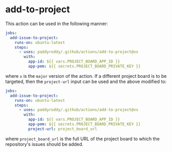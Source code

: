 # add-to-project

This action can be used in the following manner:

```yaml
jobs:
  add-issue-to-project:
    runs-on: ubuntu-latest
    steps:
      - uses: paddyroddy/.github/actions/add-to-project@vx
        with:
          app-id: ${{ vars.PROJECT_BOARD_APP_ID }}
          app-pem: ${{ secrets.PROJECT_BOARD_PRIVATE_KEY }}
```

where `x` is the `major` version of the action. If a different project board is
to be targeted, then the `project-url` input can be used and the above modified
to:

```yaml
jobs:
  add-issue-to-project:
    runs-on: ubuntu-latest
    steps:
      - uses: paddyroddy/.github/actions/add-to-project@vx
        with:
          app-id: ${{ vars.PROJECT_BOARD_APP_ID }}
          app-pem: ${{ secrets.PROJECT_BOARD_PRIVATE_KEY }}
          project-url: project_board_url
```

where `project_board_url` is the full URL of the project board to which the
repository's issues should be added.
